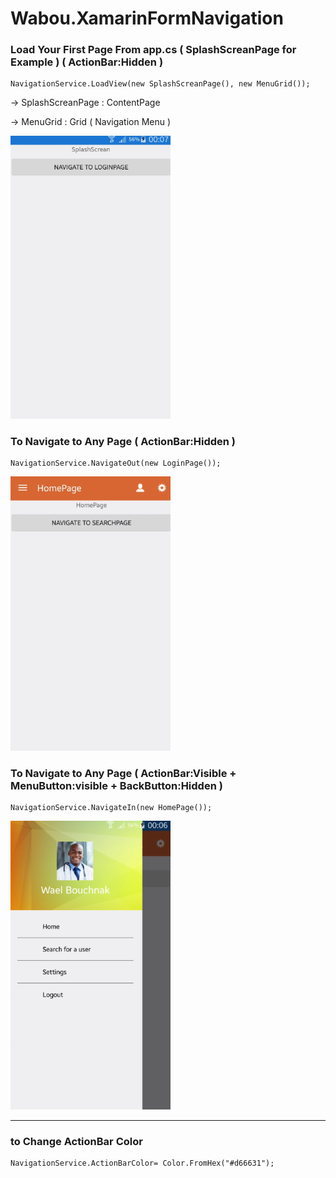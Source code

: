 # Wabou.XamarinFormNavigation



### Load Your First Page From app.cs ( SplashScreanPage for Example )  ( ActionBar:Hidden )

```
NavigationService.LoadView(new SplashScreanPage(), new MenuGrid());
```
 
  -> SplashScreanPage : ContentPage
  
  -> MenuGrid         : Grid ( Navigation Menu )
  
  <img src="https://github.com/waelbouchnak/Wabou.XamarinFormNavigation/blob/master/Screanshots/SplashScrean.PNG?raw=true" width="256"/>
  
### To Navigate to Any Page ( ActionBar:Hidden )
 
```
NavigationService.NavigateOut(new LoginPage());
```
 <img src="https://github.com/waelbouchnak/Wabou.XamarinFormNavigation/blob/master/Screanshots/HomePage.PNG?raw=true" width="256"/>

### To Navigate to Any Page ( ActionBar:Visible + MenuButton:visible + BackButton:Hidden )

```
NavigationService.NavigateIn(new HomePage());
```

 <img src="https://github.com/waelbouchnak/Wabou.XamarinFormNavigation/blob/master/Screanshots/SearchPage.PNG?raw=true" width="256"/>
 
-------------------------------------------------------------
### to Change ActionBar Color
```
NavigationService.ActionBarColor= Color.FromHex("#d66631"); 
```
